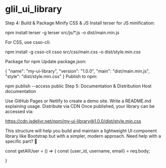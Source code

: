 # glil_ui_library



Step 4: Build & Package
Minify CSS & JS
Install terser for JS minification:

npm install terser -g
terser src/js/*.js -o dist/main.min.js

For CSS, use csso-cli:

npm install -g csso-cli
csso src/css/main.css -o dist/style.min.css

Package for npm
Update package.json:

{
  "name": "my-ui-library",
  "version": "1.0.0",
  "main": "dist/main.min.js",
  "style": "dist/style.min.css"
}
Publish to npm:

npm publish --access public
Step 5: Documentation & Distribution
Host documentation

Use GitHub Pages or Netlify to create a demo site.
Write a README.md explaining usage.
Distribute via CDN
Once published, your library can be accessed via:

https://cdn.jsdelivr.net/npm/my-ui-library@1.0.0/dist/style.min.css


This structure will help you build and maintain a lightweight UI component library like Bootstrap but with a simpler, modern approach. Need help with a specific part? 🚀

const getAllUser = () => {
	const {user_id, username, email} = req.body;
	
}
